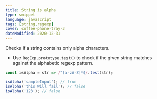 ```yaml
---
title: String is alpha
type: snippet
language: javascript
tags: [string,regexp]
cover: coffee-phone-tray-3
dateModified: 2020-12-31
---
```


Checks if a string contains only alpha characters.

- Use `RegExp.prototype.test()` to check if the given string matches against the alphabetic regexp pattern.

```js
const isAlpha = str => /^[a-zA-Z]*$/.test(str);

isAlpha('sampleInput'); // true
isAlpha('this Will fail'); // false
isAlpha('123'); // false
```
